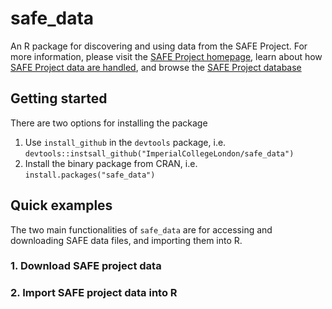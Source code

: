 # safe_data
An R package for discovering and using data from the SAFE Project. For more information, please visit the [SAFE Project homepage](https://www.safeproject.net/), learn about how [SAFE Project data are handled](https://safe-dataset-checker.readthedocs.io/en/latest/), and browse the [SAFE Project database](https://zenodo.org/communities/safe/?page=1&size=20)

## Getting started
There are two options for installing the package
1. Use `install_github` in the `devtools` package, i.e. `devtools::instsall_github("ImperialCollegeLondon/safe_data")`
2. Install the binary package from CRAN, i.e. `install.packages("safe_data")`

## Quick examples
The two main functionalities of `safe_data` are for accessing and downloading SAFE data files, and importing them into R.

### 1. Download SAFE project data

### 2. Import SAFE project data into R
